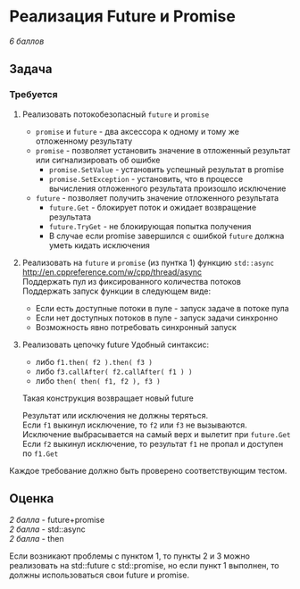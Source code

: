 # Реализация Future и Promise

*6 баллов*

## Задача

### Требуется

1. Реализовать потокобезопасный `future` и `promise`
	- `promise` и `future` - два аксессора к одному и тому же отложенному результату
	- `promise` - позволяет установить значение в отложенный результат или сигнализировать об ошибке
		- `promise.SetValue` - установить успешный результат в promise
		- `promise.SetException` - установить, что в процессе вычисления отложенного результата произошло исключение
	- `future` - позволяет получить значение отложенного результата
		- `future.Get` - блокирует поток и ожидает возвращение результата
		- `future.TryGet` - не блокирующая попытка получения
		- В случае если promise завершился с ошибкой `future` должна уметь кидать исключения 

2. Реализовать на `future` и `promise` (из пунтка 1) функцию `std::async` http://en.cppreference.com/w/cpp/thread/async  
Поддержать пул из фиксированного количества потоков  
Поддержать запуск функции в следующем виде:
	- Если есть доступные потоки в пуле - запуск задаче в потоке пула
	- Если нет доступных потоков в пуле - запуск задачи синхронно
	- Возможность явно потребовать синхронный запуск

3. Реализовать цепочку future
	Удобный синтаксис:
	- либо `f1.then( f2 ).then( f3 )`
	- либо `f3.callAfter( f2.callAfter( f1 ) )`
	- либо `then( then( f1, f2 ), f3 )`

	Такая конструкция возвращает новый future

	Результат или исключения не должны теряться.  
	Если `f1` выкинул исключение, то `f2` или `f3` не вызываются. Исключение выбрасывается на самый верх и вылетит при `future.Get`  
	Если `f2` выкинул исключение, то результат `f1` не пропал и доступен по `f1.Get`

Каждое требование должно быть проверено соответствующим тестом.

## Оценка
*2 балла* - future+promise  
*2 балла* - std::async  
*2 балла* - then

Если возникают проблемы с пунктом 1, то пункты 2 и 3 можно реализовать на std::future с std::promise, но если пункт 1 выполнен, то должны использоваться свои future и promise.
